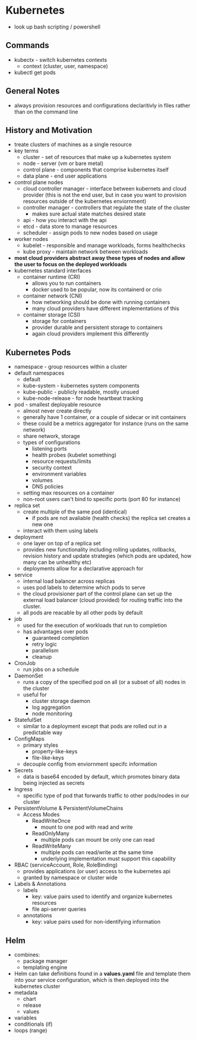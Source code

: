 # Kubernetes 
  - look up bash scripting / powershell

## Commands
  - kubectx - switch kubernetes contexts
    - context (cluster, user, namespace)
  - kubectl get pods
## General Notes
  - always provision resources and configurations declaritivly in files rather than on the command line

## History and Motivation
  - treate clusters of machines as a single resource
  - key terms
    - cluster - set of resources that make up a kubernetes system
    - node - server (vm or bare metal)
    - control plane - components that comprise kubernetes itself
    - data plane - end user applications
  - control plane nodes
    - cloud controller manager - interface between kubernets and cloud provider (this is not the end user, but in case you want to provision resources outside of the kubernetes enviornment)
    - controller manager - controllers that regulate the state of the cluster
      - makes sure actual state matches desired state
    - api - how you interact with the api
    - etcd - data store to manage resources
    - scheduler - assign pods to new nodes based on usage
  - worker nodes
    - kubelet - responsible and manage workloads, forms healthchecks
    - kube proxy - maintain network between workloads
  - **most cloud providers abstract away these types of nodes and allow the user to focus on the deployed workloads**
  - kubernetes standard interfaces
    - container runtime (CRI)
      - allows you to run containers
      - docker used to be popular, now its containerd or crio
    - container network (CNI)
      - how networking should be done with running containers
      - many cloud providers have different implementations of this
    - container storage (CSI)
      - storage for containers
      - provider durable and persistent storage to containers
      - again cloud providers implement this differently
## Kubernetes Pods
  - namespace - group resources within a cluster 
  - default namespaces
    - default
    - kube-system - kubernetes system components
    - kube-public - publicly readable, mostly unsued
    - kube-node-release - for node heartbeat tracking
  - pod - smallest deployable resource
    - almost never create directly
    - generally have 1 container, or a couple of sidecar or init containers
    - these could be a metrics aggregator for instance (runs on the same network)
    - share network, storage
    - types of configurations
      - listening ports
      - health probes (kubelet something)
      - resource requests/limits
      - security context
      - environment variables
      - volumes
      - DNS policies
    - setting max resources on a container
    - non-root users can't bind to specific ports (port 80 for instance)
  - replica set
    - create multiple of the same pod (identical)
      - if pods are not avaliable (health checks) the replica set creates a new one
    - interact with them using labels
  - deployment
    - one layer on top of a replica set
    - provides new functionality including rolling updates, rollbacks, revision history and update strategies (which pods are updated, how many can be unhealthy etc)
    - deployments allow for a declarative approach for
  - service
    - internal load balancer across replicas
    - uses pod labels to determine which pods to serve
    - the cloud provisioner part of the control plane can set up the external load balancer (cloud provided) for routing traffic into the cluster.
    - all pods are reacable by all other pods by default
  - job
    - used for the execution of workloads that run to completion
    - has advantages over pods
      - guaranteed completion
      - retry logic
      - parallelism
      - cleanup 
  - CronJob
    - run jobs on a schedule
  - DaemonSet
    - runs a copy of the specified pod on all (or a subset of all) nodes in the cluster
    - useful for
      - cluster storage daemon
      - log aggregation
      - node monitoring
  - StatefulSet
    - similar to a deployment except that pods are rolled out in a predictable way
  - ConfigMaps
    - primary styles
      - property-like-keys
      - file-like-keys
    - decouple config from enviornment specifc information
  - Secrets
    - data is base64 encoded by default, which promotes binary data being injected as secrets
  - Ingress
    - specific type of pod that forwards traffic to other pods/nodes in our cluster
  - PersistentVolume & PersistentVolumeChains
    - Access Modes
      - ReadWriteOnce
        - mount to one pod with read and write
      - ReadOnlyMany
        - multiple pods can mount be only one can read
      - ReadWriteMany
        - multiple pods can read/write at the same time
        - underlying implementation must support this capability 
  - RBAC (serviceAccount, Role, RoleBinding)
    - provides applications (or user) access to the kubernetes api
    - granted by namespace or cluster wide
  - Labels & Annotations
    - labels
      - key: value pairs used to identify and organize kubernetes resources
      - file api-server queries
    - annotations
      - key: value pairs used for non-identifying information
## Helm
  - combines:
    - package manager
    - templating engine
  - Helm can take definitions found in a **values.yaml** file and template them into your service configuration, which is then deployed into the kubernetes cluster
  - metadata
    - chart
    - release
    - values
  - variables
  - conditionals (if)
  - loops (range)